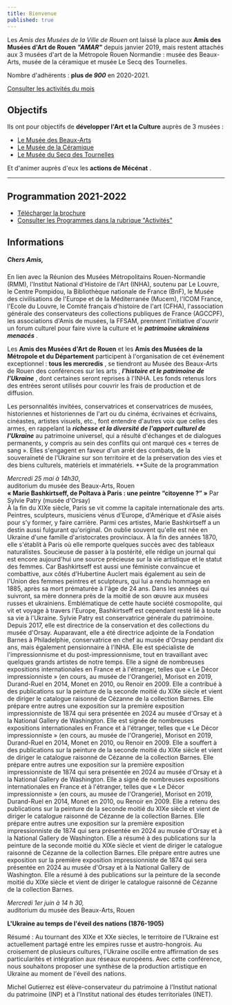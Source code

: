 ```yaml
---
title: Bienvenue
published: true
---
```

Les _Amis des Musées de la Ville de Rouen_ ont laissé la place aux **Amis des Musées d'Art de Rouen**         **_"AMAR"_** depuis janvier 2019, mais restent attachés aux 3 musées d'art de la Métropole Rouen Normandie : musée des Beaux-Arts, musée de la céramique et musée Le Secq des Tournelles.

Nombre d'adhérents : **plus de _900_** en 2020-2021.

[Consulter les activités du mois](/pages/activites-du-mois.html)

## Objectifs

Ils ont pour objectifs de **développer l'Art et la Culture** auprès de 3 musées :

* [Le Musée des Beaux-Arts](http://mbarouen.fr/fr)
* [Le Musée de la Céramique](http://museedelaceramique.fr/fr)
* [Le Musée du Secq des Tournelles](http://museelesecqdestournelles.fr/fr)

Et d'animer auprès d'eux les **actions de Mécénat** .

***

## Programmation 2021-2022

* [Télécharger la brochure](/fichiers/brochure-amar-2021-2022.pdf)
* [Consulter les Programmes dans la rubrique "Activités"](/pages/activites.html)

## **Informations**

##### Chers Amis,

En lien avec la Réunion des Musées Métropolitains Rouen-Normandie (RMM), l'Institut National d'Histoire de l'Art (INHA), soutenu par Le Louvre, le Centre Pompidou, la Bibliothèque nationale de France (BnF), le Musée des civilisations de l'Europe et de la Méditerranée (Mucem), l'ICOM France, l'Ecole du Louvre, le Comité français d'histoire de l'art (CFHA), l'association générale des conservateurs des collections publiques de France (AGCCPF), les associations d'Amis de musées, la FFSAM, prennent l'initiative d'ouvrir un forum culturel pour faire vivre la culture et le **_patrimoine ukrainiens menacés_** .

Les **Amis des Musées d'Art de Rouen** et les **Amis des Musées de la Métropole et du Département** participent à l'organisation de cet événement exceptionnel : **tous les mercredis** , se tiendront au Musée des Beaux-Arts de Rouen des conférences sur les arts , **_l'histoire et le patrimoine de l'Ukraine_** , dont certaines seront reprises à l'INHA. Les fonds retenus lors des entrées seront utilisés pour couvrir les frais de production et de diffusion.

Les personnalités invitées, conservatrices et conservatrices de musées, historiennes et historiennes de l'art ou du cinéma, écrivaines et écrivains, cinéastes, artistes visuels, etc., font entendre d'autres voix que celles des armes, en rappelant la **_richesse et la diversité de l'apport culturel de l'Ukraine_** au patrimoine universel, qui a résulté d'échanges et de dialogues permanents, y compris au sein des conflits qui ont marqué ces « terres de sang ». Elles s'engagent en faveur d'un arrêt des combats, de la souveraineté de l'Ukraine sur son territoire et de la préservation des vies et des biens culturels, matériels et immatériels. **Suite de la programmation

_Mercredi 25 mai à 14h30_,   
auditorium du musée des Beaux-Arts, Rouen  
**« Marie Bashkirtseff, de Poltava à Paris : une peintre “citoyenne ?” »**
Par Sylvie Patry (musée d'Orsay)  
À la fin du XIXe siècle, Paris se vit comme la capitale internationale des arts. Peintres, sculpteurs, musiciens vénus d'Europe, d'Amérique et d'Asie aisés pour s'y former, y faire carrière. Parmi ces artistes, Marie Bashkirtseff a un destin aussi fulgurant qu'original. On oublie souvent qu'elle est née en Ukraine d'une famille d'aristocrates provinciaux. À la fin des années 1870, elle s'établit à Paris où elle remporte quelques succès avec des tableaux naturalistes. Soucieuse de passer à la postérité, elle rédige un journal qui est encore aujourd'hui une source précieuse sur la vie artistique et le statut des femmes. Car Bashkirtseff est aussi une féministe convaincue et combattive, aux côtés d'Hubertine Auclert mais également au sein de l'Union des femmes peintres et sculpteurs, qui lui a rendu hommage en 1885, après sa mort prématurée à l'âge de 24 ans. Dans les années qui suivront, sa mère donnera près de la moitié de son œuvre aux musées russes et ukrainiens. Emblématique de cette haute société cosmopolite, qui vit et voyage à travers l'Europe, Bashkirtseff est cependant resté lié à toute sa vie à l'Ukraine. Sylvie Patry est conservatrice générale du patrimoine. Depuis 2017, elle est directrice de la conservation et des collections du musée d'Orsay. Auparavant, elle a été directrice adjointe de la Fondation Barnes à Philadelphie, conservatrice en chef au musée d'Orsay pendant dix ans, mais également pensionnaire à l'INHA. Elle est spécialiste de l'impressionnisme et du post-impressionnisme, tout en travaillant avec quelques grands artistes de notre temps. Elle a signé de nombreuses expositions internationales en France et à l'étranger, telles que « Le Décor impressionniste » (en cours, au musée de l'Orangerie), Morisot en 2019, Durand-Ruel en 2014, Monet en 2010, ou Renoir en 2009. Elle a contribué à des publications sur la peinture de la seconde moitié du XIXe siècle et vient de diriger le catalogue raisonné de Cézanne de la collection Barnes. Elle prépare entre autres une exposition sur la première exposition impressionniste de 1874 qui sera présentée en 2024 au musée d'Orsay et à la National Gallery de Washington. Elle est signée de nombreuses expositions internationales en France et à l'étranger, telles que « Le Décor impressionniste » (en cours, au musée de l'Orangerie), Morisot en 2019, Durand-Ruel en 2014, Monet en 2010, ou Renoir en 2009. Elle a souffert à des publications sur la peinture de la seconde moitié du XIXe siècle et vient de diriger le catalogue raisonné de Cézanne de la collection Barnes. Elle prépare entre autres une exposition sur la première exposition impressionniste de 1874 qui sera présentée en 2024 au musée d'Orsay et à la National Gallery de Washington. Elle a signé de nombreuses expositions internationales en France et à l'étranger, telles que « Le Décor impressionniste » (en cours, au musée de l'Orangerie), Morisot en 2019, Durand-Ruel en 2014, Monet en 2010, ou Renoir en 2009. Elle a retenu des publications sur la peinture de la seconde moitié du XIXe siècle et vient de diriger le catalogue raisonné de Cézanne de la collection Barnes. Elle prépare entre autres une exposition sur la première exposition impressionniste de 1874 qui sera présentée en 2024 au musée d'Orsay et à la National Gallery de Washington. Elle a résumé à des publications sur la peinture de la seconde moitié du XIXe siècle et vient de diriger le catalogue raisonné de Cézanne de la collection Barnes. Elle prépare entre autres une exposition sur la première exposition impressionniste de 1874 qui sera présentée en 2024 au musée d'Orsay et à la National Gallery de Washington. Elle a résumé à des publications sur la peinture de la seconde moitié du XIXe siècle et vient de diriger le catalogue raisonné de Cézanne de la collection Barnes.

_Mercredi 1er juin à 14 h 30,_  
auditorium du musée des Beaux-Arts, Rouen

**L'Ukraine au temps de l'éveil des nations (1876-1905)**

Résumé : Au tournant des XIXe et XXe siècles, le territoire de l'Ukraine est actuellement partagé entre les empires russe et austro-hongrois. Au croisement de plusieurs cultures, l'Ukraine oscille entre affirmation de ses particularités et intégration aux réseaux européens. Avec cette conférence, nous souhaitons proposer une synthèse de la production artistique en Ukraine au moment de l'éveil des nations.

Michel Gutierrez est élève-conservateur du patrimoine à l'Institut national du patrimoine (INP) et à l'Institut national des études territoriales (INET).
